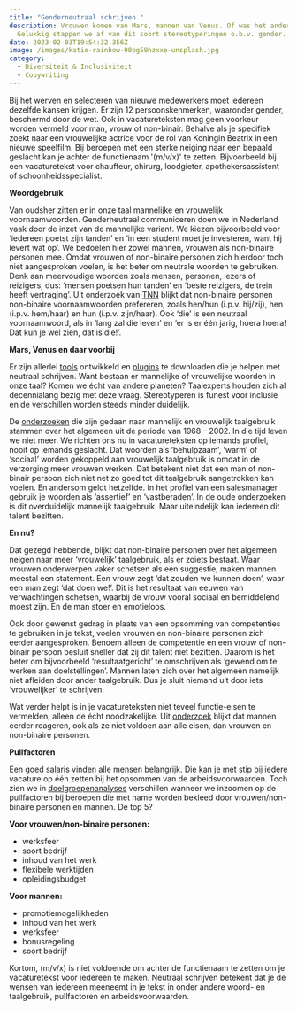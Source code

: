 ```yaml
---
title: "Genderneutraal schrijven "
description: Vrouwen komen van Mars, mannen van Venus. Of was het andersom?
  Gelukkig stappen we af van dit soort stereotyperingen o.b.v. gender.
date: 2023-02-03T19:54:32.356Z
image: /images/katie-rainbow-90bg59hzxxe-unsplash.jpg
category:
  - Diversiteit & Inclusiviteit
  - Copywriting
---
```

Bij het werven en selecteren van nieuwe medewerkers moet iedereen dezelfde kansen krijgen. Er zijn 12 persoonskenmerken, waaronder gender, beschermd door de wet. Ook in vacatureteksten mag geen voorkeur worden vermeld voor man, vrouw of non-binair. Behalve als je specifiek zoekt naar een vrouwelijke actrice voor de rol van Koningin Beatrix in een nieuwe speelfilm. Bij beroepen met een sterke neiging naar een bepaald geslacht kan je achter de functienaam '(m/v/x)' te zetten. Bijvoorbeeld bij een vacaturetekst voor chauffeur, chirurg, loodgieter, apothekersassistent of schoonheidsspecialist.

**Woordgebruik**

Van oudsher zitten er in onze taal mannelijke en vrouwelijk voornaamwoorden. Genderneutraal communiceren doen we in Nederland vaak door de inzet van de mannelijke variant. We kiezen bijvoorbeeld voor ‘iedereen poetst zijn tanden’ en ‘in een student moet je investeren, want hij levert wat op’. We bedoelen hier zowel mannen, vrouwen als non-binaire personen mee. Omdat vrouwen of non-binaire personen zich hierdoor toch niet aangesproken voelen, is het beter om neutrale woorden te gebruiken. Denk aan meervoudige woorden zoals mensen, personen, lezers of reizigers, dus: ‘mensen poetsen hun tanden’ en ‘beste reizigers, de trein heeft vertraging’. Uit onderzoek van [TNN](https://www.transgendernetwerk.nl/stem-non-binaire-voornaamwoord/) blijkt dat non-binaire personen non-binaire voornaamwoorden prefereren, zoals hen/hun (i.p.v. hij/zij), hen (i.p.v. hem/haar) en hun (i.p.v. zijn/haar). Ook ‘die’ is een neutraal voornaamwoord, als in ‘lang zal die leven’ en ‘er is er één jarig, hoera hoera! Dat kun je wel zien, dat is die!’.

**Mars, Venus en daar voorbij**

Er zijn allerlei [tools](https://brandchart.nl/wp-content/uploads/2020/08/factsheet-sidekick-platform.pdf) ontwikkeld en [plugins](https://chrome.google.com/webstore/detail/just-not-sorry-the-chrome/fmegmibednnlgojepmidhlhpjbppmlci) te downloaden die je helpen met neutraal schrijven. Want bestaan er mannelijke of vrouwelijke woorden in onze taal? Komen we écht van andere planeten? Taalexperts houden zich al decennialang bezig met deze vraag. Stereotyperen is funest voor inclusie en de verschillen worden steeds minder duidelijk.

De [onderzoeken](https://www.researchgate.net/publication/283848161_Leadership_and_Gender_Stereotyping_of_Emotions) die zijn gedaan naar mannelijk en vrouwelijk taalgebruik stammen over het algemeen uit de periode van 1968 – 2002. In die tijd leven we niet meer. We richten ons nu in vacatureteksten op iemands profiel, nooit op iemands geslacht. Dat woorden als ‘behulpzaam’, ‘warm’ of ‘sociaal’ worden gekoppeld aan vrouwelijk taalgebruik is omdat in de verzorging meer vrouwen werken. Dat betekent niet dat een man of non-binair persoon zich niet net zo goed tot dit taalgebruik aangetrokken kan voelen. En andersom geldt hetzelfde. In het profiel van een salesmanager gebruik je woorden als ‘assertief’ en ‘vastberaden’. In de oude onderzoeken is dit overduidelijk mannelijk taalgebruik. Maar uiteindelijk kan iedereen dit talent bezitten. 

**En nu?**

Dat gezegd hebbende, blijkt dat non-binaire personen over het algemeen neigen naar meer ‘vrouwelijk’ taalgebruik, als er zoiets bestaat. Waar vrouwen onderwerpen vaker schetsen als een suggestie, maken mannen meestal een statement. Een vrouw zegt ‘dat zouden we kunnen doen’, waar een man zegt ‘dat doen we!’. Dit is het resultaat van eeuwen van verwachtingen schetsen, waarbij de vrouw vooral sociaal en bemiddelend moest zijn. En de man stoer en emotieloos.

Ook door gewenst gedrag in plaats van een opsomming van competenties te gebruiken in je tekst, voelen vrouwen en non-binaire personen zich eerder aangesproken. Benoem alleen de competentie en een vrouw of non-binair persoon besluit sneller dat zij dit talent niet bezitten. Daarom is het beter om bijvoorbeeld ‘resultaatgericht’ te omschrijven als ‘gewend om te werken aan doelstellingen’. Mannen laten zich over het algemeen namelijk niet afleiden door ander taalgebruik. Dus je sluit niemand uit door iets ‘vrouwelijker’ te schrijven.

Wat verder helpt is in je vacatureteksten niet teveel functie-eisen te vermelden, alleen de écht noodzakelijke. Uit [onderzoek](https://www.researchgate.net/publication/334990114_Vrouwentaal-mannentaal_wat_is_normaal_in_Raffia_194_12-15) blijkt dat mannen eerder reageren, ook als ze niet voldoen aan alle eisen, dan vrouwen en non-binaire personen.

**Pullfactoren**

Een goed salaris vinden alle mensen belangrijk. Die kan je met stip bij iedere vacature op één zetten bij het opsommen van de arbeidsvoorwaarden. Toch zien we in [doelgroepenanalyses](https://how-to-recruit.eu/giant/start.php) verschillen wanneer we inzoomen op de pullfactoren bij beroepen die met name worden bekleed door vrouwen/non-binaire personen en mannen. De top 5?

**V﻿oor vrouwen/non-binaire personen:**

* w﻿erksfeer
* s﻿oort bedrijf
* i﻿nhoud van het werk
* f﻿lexibele werktijden
* o﻿pleidingsbudget

**V﻿oor mannen:**

* p﻿romotiemogelijkheden
* i﻿nhoud van het werk
* w﻿erksfeer
* b﻿onusregeling
* s﻿oort bedrijf

Kortom, (m/v/x) is niet voldoende om achter de functienaam te zetten om je vacaturetekst voor iedereen te maken. Neutraal schrijven betekent dat je de wensen van iedereen meeneemt in je tekst in onder andere woord- en taalgebruik, pullfactoren en arbeidsvoorwaarden.